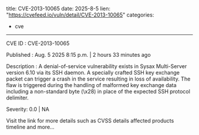  
title: CVE-2013-10065
date: 2025-8-5
lien: "https://cvefeed.io/vuln/detail/CVE-2013-10065"
categories:
  - cve
---

CVE ID : CVE-2013-10065

Published :  Aug. 5
2025
8:15 p.m. | 2 hours
33 minutes ago

Description : A denial-of-service vulnerability exists in Sysax Multi-Server version 6.10 via its SSH daemon. A specially crafted SSH key exchange packet can trigger a crash in the service
resulting in loss of availability. The flaw is triggered during the handling of malformed key exchange data
including a non-standard byte (\x28) in place of the expected SSH protocol delimiter.

Severity: 0.0 | NA

Visit the link for more details
such as CVSS details
affected products
timeline
and more...
